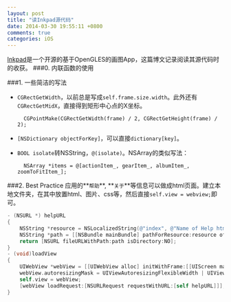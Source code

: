 ```yaml
---
layout: post
title: "读Inkpad源代码"
date: 2014-03-30 19:55:11 +0800
comments: true
categories: iOS 
---
```

[Inkpad](https://github.com/sprang/Inkpad)是一个开源的基于OpenGLES的画图App，这篇博文记录阅读其源代码时的收获。
###0. 内联函数的使用

###1. 一些简洁的写法
- `CGRectGetWidth`，以前总是写成`self.frame.size.width`。此外还有`CGRectGetMidX`，直接得到矩形中心点的X坐标。

        CGPointMake(CGRectGetWidth(frame) / 2, CGRectGetHeight(frame) / 2);

- `[NSDictionary objectForKey]`，可以直接`dictionary[key]`。
- `BOOL isolate`转NSString，`@(isolate)`。NSArray的类似写法：

        NSArray *items = @[actionItem_, gearItem_, albumItem_, zoomToFitItem_];

###2. Best Practice
应用的**`帮助`**, **`关于`**等信息可以做成html页面。建立本地文件夹，在其中放置html、图片、css等，然后直接`self.view = webview;`即可。
```objective-c
- (NSURL *) helpURL
{
    NSString *resource = NSLocalizedString(@"index", @"Name of Help html file");
    NSString *path = [[NSBundle mainBundle] pathForResource:resource ofType:@"html" inDirectory:@"Help"];
    return [NSURL fileURLWithPath:path isDirectory:NO];
}
- (void)loadView
{
    UIWebView *webView = [[UIWebView alloc] initWithFrame:[[UIScreen mainScreen] bounds]];
    webView.autoresizingMask = UIViewAutoresizingFlexibleWidth | UIViewAutoresizingFlexibleHeight;
    self.view = webView;
    [webView loadRequest:[NSURLRequest requestWithURL:[self helpURL]]];
}
```
